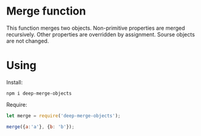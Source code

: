 # Merge function
This function merges two objects. Non-primitive properties are merged recursively. Other properties are overridden by assignment.
Sourse objects are not changed.

# Using
Install:
```
npm i deep-merge-objects
```
Require:
```javascript
let merge = require('deep-merge-objects');

merge({a:'a'}, {b: 'b'});
```
